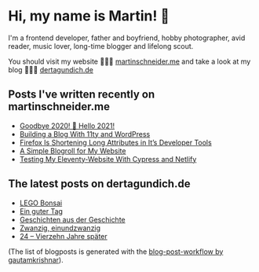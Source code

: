 # Hi, my name is Martin! 👋 

I'm a frontend developer, father and boyfriend, hobby photographer, avid reader, music lover, long-time blogger and lifelong scout.

You should visit my website 👨🏼‍💻  [martinschneider.me](https://martinschneider.me) and take a look at my blog 🤷🏼‍♂️ [dertagundich.de](https://www.dertagundich.de)

## Posts I've written recently on martinschneider.me
<!-- MSME-POST-LIST:START -->
- [Goodbye 2020! &#x1f942; Hello 2021!](https://martinschneider.me/articles/goodbye-2020-hello-2021/)
- [Building a Blog With 11ty and WordPress](https://martinschneider.me/articles/building-a-website-with-11ty-and-wordpress/)
- [Firefox Is Shortening Long Attributes in It&#8217;s Developer Tools](https://martinschneider.me/articles/firefox-is-shortening-long-attributes-in-its-developer-tools/)
- [A Simple Blogroll for My Website](https://martinschneider.me/articles/a-simple-blogroll-for-my-website/)
- [Testing My Eleventy-Website With Cypress and Netlify](https://martinschneider.me/articles/testing-my-eleventy-website-with-cypress-and-netlify/)
<!-- MSME-POST-LIST:END -->

## The latest posts on dertagundich.de
<!-- DTUI-POST-LIST:START -->
- [LEGO Bonsai](https://www.dertagundich.de/2021/01/24/lego-bonsai/)
- [Ein guter Tag](https://www.dertagundich.de/2021/01/17/ein-guter-tag/)
- [Geschichten aus der Geschichte](https://www.dertagundich.de/2021/01/10/geschichten-aus-der-geschichte/)
- [Zwanzig, einundzwanzig](https://www.dertagundich.de/2021/01/03/zwanzig-einundzwanzig/)
- [24 – Vierzehn Jahre später](https://www.dertagundich.de/2020/12/25/24-vierzehn-jahre-spaeter/)
<!-- DTUI-POST-LIST:END -->

(The list of blogposts is generated with the [blog-post-workflow by gautamkrishnar](https://github.com/gautamkrishnar/blog-post-workflow)).
